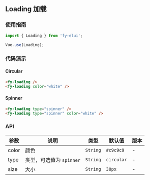 ## Loading 加载

### 使用指南
``` javascript
import { Loading } from 'fy-elui';

Vue.use(Loading);
```

### 代码演示

#### Circular

```html
<fy-loading />
<fy-loading color="white" />
```

#### Spinner

```html
<fy-loading type="spinner" />
<fy-loading type="spinner" color="white" />
```

### API

| 参数 | 说明 | 类型 | 默认值 | 版本 |
|------|------|------|------|------|
| color | 颜色 | `String` | `#c9c9c9` | - |
| type | 类型，可选值为 `spinner` | `String` | `circular` | - |
| size | 大小 | `String` | `30px` | - |
